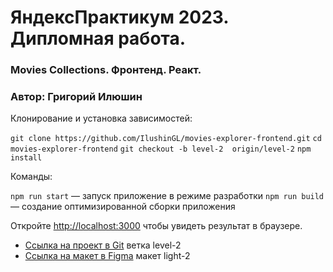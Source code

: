 # ЯндексПрактикум 2023. Дипломная работа.

### Movies Collections. Фронтенд. Реакт.
### Автор: Григорий Илюшин

Клонирование и установка зависимостей:

`git clone https://github.com/IlushinGL/movies-explorer-frontend.git`
`cd movies-explorer-frontend`
`git checkout -b level-2  origin/level-2`
`npm install`

Команды:

`npm run start` — запуск приложение в режиме разработки
`npm run build` — создание оптимизированной сборки приложения

Откройте [http://localhost:3000](http://localhost:3000) чтобы увидеть результат в браузере.

* [Cсылка на проект в Git](https://github.com/IlushinGL/movies-explorer-frontend) ветка level-2
* [Ссылка на макет в Figma](https://www.figma.com/file/6FMWkB94wE7KTkcCgUXtnC/light-1?type=design&node-id=1-418&mode=design&t=SEut1ZnMlV4a1Thx-0) макет light-2
